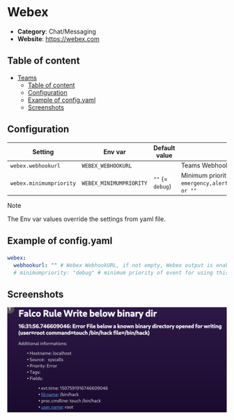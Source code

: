 # Webex

- **Category**: Chat/Messaging
- **Website**: https://webex.com

## Table of content

- [Teams](#teams)
  - [Table of content](#table-of-content)
  - [Configuration](#configuration)
  - [Example of config.yaml](#example-of-configyaml)
  - [Screenshots](#screenshots)

## Configuration

| Setting                 | Env var                 | Default value                                                                                       | Description                                                                                                                         |
| ----------------------- | ----------------------- | --------------------------------------------------------------------------------------------------- | ----------------------------------------------------------------------------------------------------------------------------------- |
| `webex.webhookurl`      | `WEBEX_WEBHOOKURL`      |                                                                                                     | Teams WebhookURL, if not empty, Webex output is **enabled** |
| `webex.minimumpriority` | `WEBEX_MINIMUMPRIORITY` | `""` (= `debug`)                                                                                    | Minimum priority of event for using this output, order is `emergency,alert,critical,error,warning,notice,informational,debug or ""` |


> [!NOTE]
The Env var values override the settings from yaml file.

## Example of config.yaml

```yaml
webex:
  webhookurl: "" # Webex WebhookURL, if not empty, Webex output is enabled
  # minimumpriority: "debug" # minimum priority of event for using this output, order is emergency|alert|critical|error|warning|notice|informational|debug or "" (default)
```
## Screenshots

![webex example](images/webex.png)

